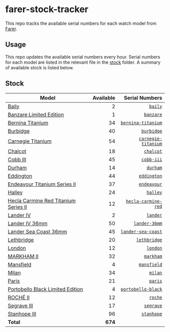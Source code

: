 # farer-stock-tracker

This repo tracks the available serial numbers for each watch model from [Farer](https://farer.com).

## Usage

This repo updates the available serial numbers every hour. Serial numbers for each model are listed in the relevant file in the [stock](./stock) folder. A summary of available stock is listed below.

## Stock

| Model | Available | Serial Numbers |
| ----- | --------: | -------------: |
| [Baily](https://usd.farer.com/products/baily) | 2 | [`baily`](./stock/baily) |
| [Banzare Limited Edition](https://usd.farer.com/products/banzare) | 1 | [`banzare`](./stock/banzare) |
| [Bernina Titanium](https://usd.farer.com/products/bernina-titanium) | 34 | [`bernina-titanium`](./stock/bernina-titanium) |
| [Burbidge](https://usd.farer.com/products/burbidge) | 40 | [`burbidge`](./stock/burbidge) |
| [Carnegie Titanium](https://usd.farer.com/products/carnegie-titanium) | 54 | [`carnegie-titanium`](./stock/carnegie-titanium) |
| [Chalcot](https://usd.farer.com/products/chalcot) | 18 | [`chalcot`](./stock/chalcot) |
| [Cobb III](https://usd.farer.com/products/cobb-iii) | 45 | [`cobb-iii`](./stock/cobb-iii) |
| [Durham](https://usd.farer.com/products/durham) | 14 | [`durham`](./stock/durham) |
| [Eddington](https://usd.farer.com/products/eddington) | 44 | [`eddington`](./stock/eddington) |
| [Endeavour Titanium Series II](https://usd.farer.com/products/endeavour) | 37 | [`endeavour`](./stock/endeavour) |
| [Halley](https://usd.farer.com/products/halley) | 24 | [`halley`](./stock/halley) |
| [Hecla Carmine Red Titanium Series II](https://usd.farer.com/products/hecla-carmine-red) | 12 | [`hecla-carmine-red`](./stock/hecla-carmine-red) |
| [Lander IV](https://usd.farer.com/products/lander) | 2 | [`lander`](./stock/lander) |
| [Lander IV 36mm](https://usd.farer.com/products/lander-36mm) | 50 | [`lander-36mm`](./stock/lander-36mm) |
| [Lander Sea Coast 36mm](https://usd.farer.com/products/lander-sea-coast) | 45 | [`lander-sea-coast`](./stock/lander-sea-coast) |
| [Lethbridge](https://usd.farer.com/products/lethbridge) | 20 | [`lethbridge`](./stock/lethbridge) |
| [London](https://usd.farer.com/products/london) | 12 | [`london`](./stock/london) |
| [MARKHAM II](https://usd.farer.com/products/markham) | 32 | [`markham`](./stock/markham) |
| [Mansfield](https://usd.farer.com/products/mansfield) | 4 | [`mansfield`](./stock/mansfield) |
| [Milan](https://usd.farer.com/products/milan) | 34 | [`milan`](./stock/milan) |
| [Paris](https://usd.farer.com/products/paris) | 21 | [`paris`](./stock/paris) |
| [Portobello Black Limited Edition](https://usd.farer.com/products/portobello-black) | 4 | [`portobello-black`](./stock/portobello-black) |
| [ROCHÉ II](https://usd.farer.com/products/roche) | 12 | [`roche`](./stock/roche) |
| [Segrave III](https://usd.farer.com/products/segrave) | 17 | [`segrave`](./stock/segrave) |
| [Stanhope III](https://usd.farer.com/products/stanhope) | 96 | [`stanhope`](./stock/stanhope) |
| **Total** | **674** | |
